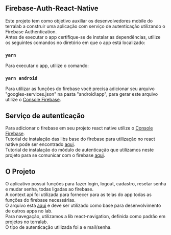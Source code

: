 ## Firebase-Auth-React-Native

Este projeto tem como objetivo auxiliar os desenvolvedores mobile do terralab a construir uma aplicação com serviço de autenticação utilizando o Firebase Authentication. <br />
Antes de executar o app certifique-se de instalar as dependências, utilize os seguintes comandos no diretório em que o app está localizado: 
### `yarn`
Para executar o app, utilize o comando:
### `yarn android`
Para utilizar as funções do firebase você precisa adicionar seu arquivo "googles-services.json" na pasta "android\app", para gerar este arquivo utilize o [Console Firebase](https://firebase.google.com/?hl=pt-br).

## Serviço de autenticação
 
Para adicionar o firebase em seu projeto react native utilize o [Console Firebase](https://firebase.google.com/?hl=pt-br).<br />
Tutorial de instalação das libs base do firebase para utilização no react native pode ser encontrado [aqui](https://rnfirebase.io/).<br /> 
Tutorial de instalação do módulo de autenticação que utilizamos neste projeto para se comunicar com o firebase [aqui](https://rnfirebase.io/auth/usage).<br />
 
## O Projeto

O aplicativo possui funções para fazer login, logout, cadastro, resetar senha e mudar senha, todas ligadas ao firebase. <br />
A context api foi utilizada para fornecer para as telas do app todas as funções do firebase necessárias. <br />
O arquivo está [aqui](https://gitlab.com/frameworks-mobile/firebase-base-tutorial/-/blob/master/src/contexts/authContext.js) e deve ser utilizado como base para desenvolvimento de outros apps no lab. <br />
Para navegação, utilizamos a lib react-navigation, definida como padrão em projetos no terralab.<br />
O tipo de autenticação utilizada foi a e mail/senha.<br />
